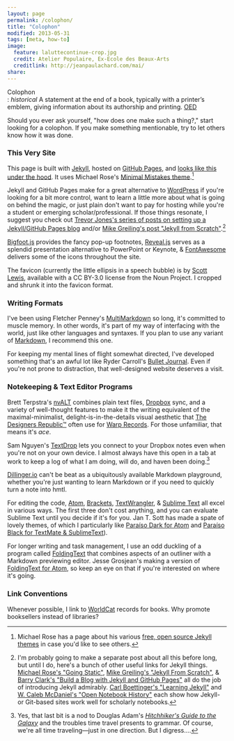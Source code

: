 ```yaml
---
layout: page
permalink: /colophon/
title: "Colophon"
modified: 2013-05-31
tags: [meta, how-to]
image:
  feature: laluttecontinue-crop.jpg
  credit: Atelier Populaire, Ex-Ecole des Beaux-Arts
  creditlink: http://jeanpaulachard.com/mai/
share:
---
```


Colophon  
: *historical* A statement at the end of a book, typically with a printer’s emblem, giving information about its authorship and printing. [OED](http://www.oxforddictionaries.com/us/definition/american_english/colophon)

Should you ever ask yourself, "how does one make such a thing?," start looking for a colophon. If you make something mentionable, try to let others know how it was done.

### This Very Site  

This page is built with [Jekyll](http://jekyllrb.com), hosted on [GitHub Pages](https://pages.github.com/), and [looks like this under the hood](https://github.com/ryan-p-randall/ryan-p-randall.github.io). It uses Michael Rose's [Minimal Mistakes theme](http://mmistakes.github.io/minimal-mistakes).[^mmjt]  

[^mmjt]: Michael Rose has a page about his various [free, open source Jekyll themes](https://mademistakes.com/work/jekyll-themes/) in case you'd like to see others.  

Jekyll and GitHub Pages make for a great alternative to [WordPress](https://wordpress.org/) if you're looking for a bit more control, want to learn a little more about what is going on behind the magic, or just plain don't want to pay for hosting while you're a student or emerging scholar/professional. If those things resonate, I suggest you check out [Trevor Jones's series of posts on setting up a Jekyll/GitHub Pages blog](http://www.trevordjones.com/jekyll) and/or [Mike Greiling's post "Jekyll from Scratch"](http://pixelcog.com/blog/2013/jekyll-from-scratch-introduction/).[^jkp]

[^jkp]: I'm probably going to make a separate post about all this before long, but until I do, here's a bunch of other useful links for Jekyll things. [Michael Rose's "Going Static"](https://mademistakes.com/articles/going-static/), [Mike Greiling's "Jekyll From Scratch"](http://pixelcog.com/blog/2013/jekyll-from-scratch-introduction/), & [Barry Clark's "Build a Blog with Jekyll and GitHub Pages"](http://www.smashingmagazine.com/2014/08/01/build-blog-jekyll-github-pages/) all do the job of introducing Jekyll admirably. [Carl Boettinger's "Learning Jekyll"](http://www.carlboettiger.info/2012/12/30/learning-jekyll.html) and [W. Caleb McDaniel's "Open Notebook History"](http://wcm1.web.rice.edu/open-notebook-history.html) each show how Jekyll- or Git-based sites work well for scholarly notebooks.

[Bigfoot.js](http://www.bigfootjs.com/) provides the fancy pop-up footnotes, [Reveal.js](http://lab.hakim.se/reveal-js/#/) serves as a splendid presentation alternative to PowerPoint or Keynote, & [FontAwesome](http://fontawesome.io) delivers some of the icons throughout the site.

The favicon (currently the little ellipsis in a speech bubble) is by [Scott Lewis](https://thenounproject.com/term/blog/4618/), available with a CC BY-3.0 license from the Noun Project. I cropped and shrunk it into the favicon format.  

### Writing Formats  

I've been using Fletcher Penney's [MultiMarkdown][mmd] so long, it's committed to muscle memory. In other words, it's part of my way of interfacing with the world, just like other languages and syntaxes. If you plan to use any variant of [Markdown](http://daringfireball.net/projects/markdown/), I recommend this one.  

For keeping my mental lines of flight somewhat directed, I've developed something that's an awful lot like Ryder Carroll's [Bullet Journal](http://www.bulletjournal.com/). Even if you're not prone to distraction, that well-designed website deserves a visit.  

[mmd]: http://fletcherpenney.net/multimarkdown/  

### Notekeeping & Text Editor Programs

Brett Terpstra's [nvALT][nvALT] combines plain text files, [Dropbox](http://www.dropbox.com) sync, and a variety of well-thought features to make it the writing equivalent of the maximal-minimalist, delight-is-in-the-details visual aesthetic that [The Designers Republic™](http://thedesignersrepublic.com/) often use for [Warp Records](http://warp.net/). For those unfamiliar, that means it's *ace*.  

Sam Nguyen's [TextDrop](https://www.textdropapp.com) lets you connect to your Dropbox notes even when you're not on your own device. I almost always have this open in a tab at work to keep a log of what I am doing, will do, and haven been doing.[^hgg]  

[nvALT]: http://brettterpstra.com/projects/nvalt/.

[Dillinger.io](http://dillinger.io/) can't be beat as a ubiquitously available Markdown playground, whether you're just wanting to learn Markdown or if you need to quickly turn a note into hmtl.  

For editing the code, [Atom](https://atom.io/), [Brackets](http://brackets.io/), [TextWrangler](http://www.barebones.com/products/textwrangler/), & [Sublime Text](http://www.sublimetext.com/) all excel in various ways. The first three don't cost anything, and you can evaluate Sublime Text until you decide if it's for you. Jan T. Sott has made a spate of lovely themes, of which I particularly like [Paraíso Dark for Atom](https://github.com/idleberg/atom-paraiso-dark) and [Paraíso Black for TextMate & SublimeText](https://github.com/idleberg/ParaisoBlack.tmTheme)).  

For longer writing and task management, I use an odd duckling of a program called [FoldingText](http://www.foldingtext.com/) that combines aspects of an outliner with a Markdown previewing editor. Jesse Grosjean's making a version of [FoldingText for Atom](http://www.foldingtext.com/foldingtext-for-atom/about/), so keep an eye on that if you're interested on where it's going.

### Link Conventions

Whenever possible, I link to [WorldCat](http://www.worldcat.org/) records for books. Why promote booksellers instead of libraries?  

[^hgg]: Yes, that last bit is a nod to Douglas Adam's [*Hitchhiker's Guide to the Galaxy*](http://www.worldcat.org/oclc/49710059) and the troubles time travel presents to grammar. Of course, we're all time traveling—just in one direction. But I digress....
